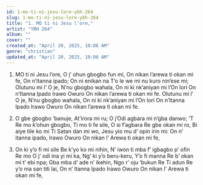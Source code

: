 ```yaml
---
id: 1-mo-ti-ni-jesu-lore-ybh-264
slug: 1-mo-ti-ni-jesu-lore-ybh-264
title: "1. MO ti ni Jesu l’ore,"
artist: "YBH 264"
album: ""
cover: ""
created_at: "April 20, 2025, 10:06 AM"
genre: "christian"
updated_at: "April 20, 2025, 10:06 AM"
---
```


1. MO ti ni Jesu l’ore,
O j’ ohun gbogbo fun mi,
On nikan l’arewa ti okan mi fe,
On n’itanna ipado;
On ni enikan na
T’o le we mi nu kuro nin’ese mi;
Olutunu mi l’ O je,
N’nu gbogbo wahala,
On ni ki nk’aniyan mi l’On lori
On n’Itanna Ipado
Irawo Owuro
On nikan l’arewa ti okan mi fe.
Olutunu mi l’ O je,
N’nu gbogbo wahala,
On ni ki nk’aniyan mi l’On lori
On n’Itanna Ipado
Irawo Owuro
On nikan l’arewa ti okan mi fe.

2. O gbe gbogbo ‘banuje,
At’irora mi ru;
O j’Odi agbara mi n’gba danwo;
‘T Re mo k’ohun gbogbo,
Ti mo ti fe sile,
O si f’agbara Re gbe okan mi ro,
Bi aiye tile ko mi
Ti Satan dan mi wo,
Jesu yio mu d’ opin irin mi:
On n’ itanna ipado,
Irawo Owuro
On nikan l’ Arewa ti okan mi fe,

3. On ki y’o fi mi sile
Be k’yo ko mi nihin,
N’ iwon ti mba f’ igbagbo p’ ofin Re mo
O j’ odi ina yi mi ka,
Ng’ ki y’o beru-keru,
Y’o fi manna Re b’ okan mi t’ ebi npa;
Gba mba d’ ade n’ ikehin,
Ngo r’ oju ‘bukun Re
Ti adun Re y’o ma san titi lai,
On n’ Itanna Ipado
Irawo Owuro
On nikan l’ Arewa ti okan mi fe,
